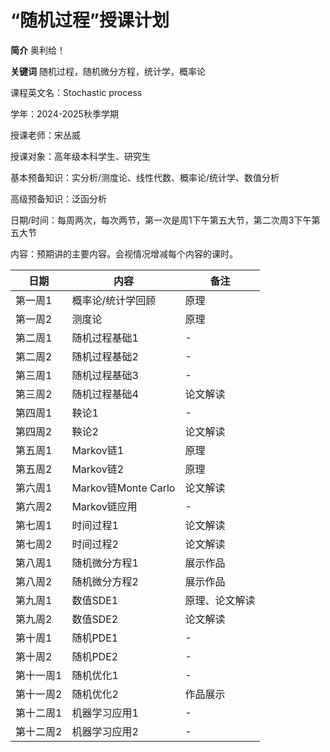 # “随机过程”授课计划

**简介** 奥利给！

**关键词** 随机过程，随机微分方程，统计学，概率论


课程英文名：Stochastic process

学年：2024-2025秋季学期

授课老师：宋丛威

授课对象：高年级本科学生、研究生

基本预备知识：实分析/测度论、线性代数、概率论/统计学、数值分析

高级预备知识：泛函分析


日期/时间：每周两次，每次两节，第一次是周1下午第五大节，第二次周3下午第五大节

内容：预期讲的主要内容。会视情况增减每个内容的课时。


| 日期     | 内容                       | 备注 |
| -------- | ------------------ | ---- |
| 第一周1 | 概率论/统计学回顾 | 原理|
| 第一周2 | 测度论 | 原理 |
| 第二周1 | 随机过程基础1 |   -   |
| 第二周2 | 随机过程基础2  |    - |
| 第三周1 | 随机过程基础3 |   - |
| 第三周2 | 随机过程基础4 |   论文解读 |
| 第四周1 | 鞅论1 |   -  |
| 第四周2 | 鞅论2 |  论文解读   |
| 第五周1 | Markov链1 |   原理   |
| 第五周2 | Markov链2 |   原理  |
| 第六周1 | Markov链Monte Carlo | 论文解读 |
| 第六周2 | Markov链应用 | - |
| 第七周1 | 时间过程1 |  论文解读   |
| 第七周2 | 时间过程2 | 论文解读|
| 第八周1 | 随机微分方程1 | 展示作品    |
| 第八周2 | 随机微分方程2 | 展示作品 |
| 第九周1 | 数值SDE1 |  原理、论文解读   |
| 第九周2 | 数值SDE2 | 论文解读 |
| 第十周1 | 随机PDE1 |  -    |
| 第十周2 | 随机PDE2 |   -   |
| 第十一周1 | 随机优化1 |   -   |
| 第十一周2 | 随机优化2 |   作品展示  |
| 第十二周1 | 机器学习应用1 |   -   |
| 第十二周2 | 机器学习应用2  |   -   |
